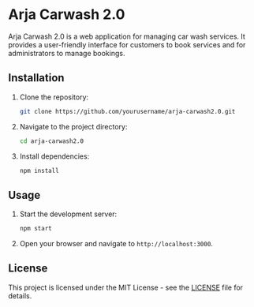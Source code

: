 # Arja Carwash 2.0

Arja Carwash 2.0 is a web application for managing car wash services. It provides a user-friendly interface for customers to book services and for administrators to manage bookings.

## Installation

1. Clone the repository:
    ```bash
    git clone https://github.com/yourusername/arja-carwash2.0.git
    ```
2. Navigate to the project directory:
    ```bash
    cd arja-carwash2.0
    ```
3. Install dependencies:
    ```bash
    npm install
    ```

## Usage

1. Start the development server:
    ```bash
    npm start
    ```
2. Open your browser and navigate to `http://localhost:3000`.

## License

This project is licensed under the MIT License - see the [LICENSE](LICENSE) file for details.
